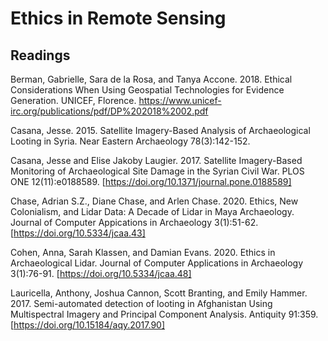 # Ethics in Remote Sensing

## Readings

Berman, Gabrielle, Sara de la Rosa, and Tanya Accone. 2018. 
Ethical Considerations When Using Geospatial Technologies for Evidence Generation. 
UNICEF, Florence. <https://www.unicef-irc.org/publications/pdf/DP%202018%2002.pdf>

Casana, Jesse. 2015. Satellite Imagery-Based Analysis of Archaeological Looting in
Syria. Near Eastern Archaeology 78(3):142-152.

Casana, Jesse and Elise Jakoby Laugier. 2017. Satellite Imagery-Based Monitoring of 
Archaeological Site Damage in the Syrian Civil War. PLOS ONE 12(11):e0188589.
[https://doi.org/10.1371/journal.pone.0188589]

Chase, Adrian S.Z., Diane Chase, and Arlen Chase. 2020. Ethics, New Colonialism, and
Lidar Data: A Decade of Lidar in Maya Archaeology. Journal of Computer Appications in
Archaeology 3(1):51-62. [https://doi.org/10.5334/jcaa.43]

Cohen, Anna, Sarah Klassen, and Damian Evans. 2020. Ethics in Archaeological Lidar.
Journal of Computer Applications in Archaeology 3(1):76-91. 
[https://doi.org/10.5334/jcaa.48]

Lauricella, Anthony, Joshua Cannon, Scott Branting, and Emily Hammer. 2017. 
Semi-automated detection of looting in Afghanistan Using Multispectral Imagery and
Principal Component Analysis. Antiquity 91:359. [https://doi.org/10.15184/aqy.2017.90]
